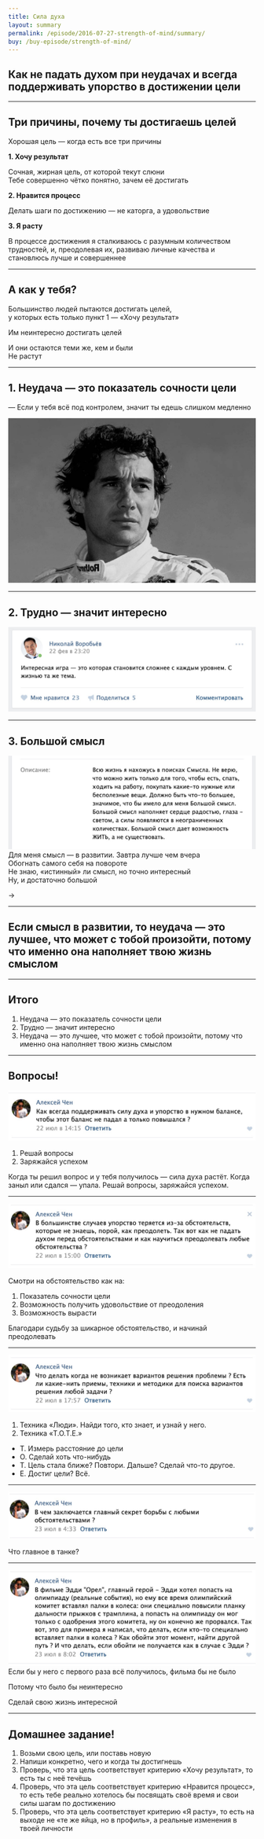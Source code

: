 ```yaml
---
title: Сила духа
layout: summary
permalink: /episode/2016-07-27-strength-of-mind/summary/
buy: /buy-episode/strength-of-mind/
---
```



## Как не падать духом при неудачах и&nbsp;всегда поддерживать упорство в&nbsp;достижении цели

----

## Три причины, почему ты достигаешь целей

Хорошая цель — когда есть все три причины

**1. Хочу результат**

Сочная, жирная цель, от которой текут слюни  
Тебе совершенно чётко понятно, зачем её достигать

**2. Нравится процесс**

Делать шаги по достижению — не каторга, а удовольствие

**3. Я расту**

В процессе достижения я сталкиваюсь с разумным количеством трудностей, и, преодолевая их, развиваю личные качества и становлюсь лучше и совершеннее

----

## А как у тебя?

Большинство людей пытаются достигать целей,  
у которых есть только пункт 1 — «Хочу результат»

Им неинтересно достигать целей

И они остаются теми же, кем и были  
Не растут

----

## 1. Неудача — это показатель сочности цели

— Если у тебя всё под контролем, значит ты едешь слишком медленно

![](/images/episode/2016-07-27-strength-of-mind/senna.jpg)

----

## 2. Трудно — значит интересно

![](/images/episode/2016-07-27-strength-of-mind/nv.jpg)

----

## 3. Большой смысл

![](/images/episode/2016-07-27-strength-of-mind/sense.jpg)
Для меня смысл — в развитии. Завтра лучше чем вчера  
Обогнать самого себя на повороте  
Не знаю, «истинный» ли смысл, но точно интересный  
Ну, и достаточно большой

&rarr;

----

## Если смысл в развитии, то неудача — это лучшее, что может с тобой произойти, потому что именно она наполняет твою жизнь смыслом

----

## Итого

1. Неудача — это показатель сочности цели
2. Трудно — значит интересно
3. Неудача — это лучшее, что может с тобой произойти, потому что именно она наполняет твою жизнь смыслом

----

## Вопросы!

![](/images/episode/2016-07-27-strength-of-mind/1.jpg)

1. Решай вопросы
2. Заряжайся успехом

Когда ты решил вопрос и у тебя получилось — сила духа растёт. Когда заныл или сдался — упала. Решай вопросы, заряжайся успехом. 

----

![](/images/episode/2016-07-27-strength-of-mind/2.jpg)

Смотри на обстоятельство как на:

1. Показатель сочности цели
2. Возможность получить удовольствие от преодоления
3. Возможность вырасти

Благодари судьбу за шикарное обстоятельство, и начинай преодолевать

----

![](/images/episode/2016-07-27-strength-of-mind/3.jpg)

1. Техника «Люди». Найди того, кто знает, и узнай у него.
2. Техника «T.O.T.E.»


- Т. Измерь расстояние до цели
- О. Сделай хоть что-нибудь
- Т. Цель стала ближе? Повтори. Дальше? Сделай что-то другое.
- Е. Достиг цели? Всё.

----

![](/images/episode/2016-07-27-strength-of-mind/4.jpg)

Что главное в танке?

----

![](/images/episode/2016-07-27-strength-of-mind/5.jpg)
Если бы у него с первого раза всё получилось, фильма бы не было

Потому что было бы неинтересно

Сделай свою жизнь интересной

----

## Домашнее задание!

1. Возьми свою цель, или поставь новую
2. Напиши конкретно, чего и когда ты достигнешь
3. Проверь, что эта цель соответствует критерию «Хочу результат», то есть ты с неё течёшь
4. Проверь, что эта цель соответствует критерию «Нравится процесс», то есть тебе реально хотелось бы посвящать своё время и свои силы шагам по достижению
5. Проверь, что эта цель соответствует критерию «Я расту», то есть на выходе не «те же яйца, но в профиль», а реальные изменения в твоей личности
